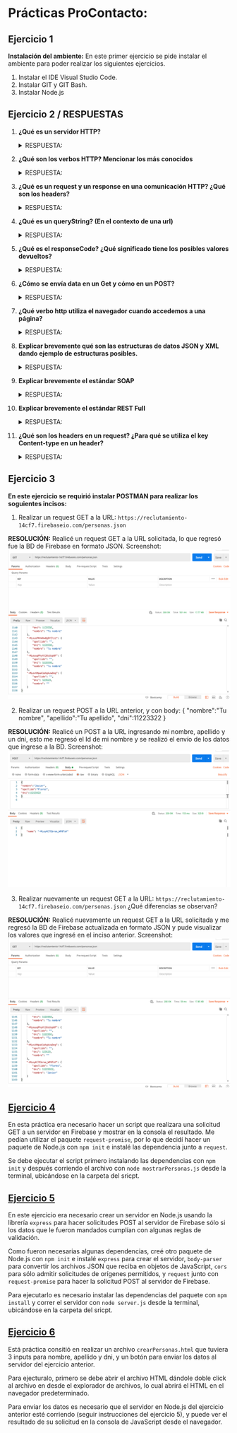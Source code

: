 # Prácticas ProContacto: #


## Ejercicio 1 


**Instalación del ambiente:** En este primer ejercicio se pide instalar el ambiente para poder realizar los siguientes ejercicios.
1.	Instalar el IDE Visual Studio Code.
2.	Instalar GIT y GIT Bash.
3.	Instalar Node.js


## Ejercicio 2 / RESPUESTAS

1.	**¿Qué es un servidor HTTP?** 
    <details>
    <summary>RESPUESTA:</summary>
    <p>Un servidor HTTP es un programa que procesa una aplicación del lado del servidor para realizar conexiones con el cliente. Este servidor se encarga de enviar         peticiones desde la conexión del cliente hasta el sistema que gestiona las peticiones para transmitir una respuesta al cliente a través de una conexión TCP. El     código recibido por el cliente se procesa a través de un navegador web (URLs) y se trasmite mediante un protocolo, generalmente HTTP.
    </p>
    </details>

2.	**¿Qué son los verbos HTTP? Mencionar los más conocidos**
    <details>
    <summary>RESPUESTA:</summary>
    <p>Son métodos de solicitudes especificas que utilizan el servicio de integración de datos en el mensaje de solicitud. Estos verbos/métodos permiten comunicar al       servidor lo que se requiere realizar con un recurso mediante una URL. Los más importantes (sobre todo para hacer aplicaciones REST) son los siguientes:

    **GET:** Se emplea para leer y recuperar representaciones de recursos específicos del servidor, en el caso de una respuesta exitosa devuelve la representación  en un     formato concreto con el cuerpo de la respuesta: HTML, XML, JSON, imágenes, JavaScript, etc. Las peticiones que usan este método sólo deben recuperar datos.         También se puede llegar a utilizar para enviar datos, pero tiene limitaciones. La información es mostrada en la URL. Además, es un método idempotente. 

    **POST:** Este método se utiliza para enviar datos a un servidor, es utilizado para la creación de recursos. Este método no muestra ninguna información en la URL,       ya que esta oculta. Llamar este método varias veces puede causar efectos secundarios en el servidor, como enviar la misma orden varias veces. 

    **PUT:** Se utiliza para actualizar y crear contenidos, reemplazando la anterior representación del elemento de destino con los datos de la nueva petición, siendo       un método idempotente. Almacena la entidad suministrada en la URL indicado. Si la entidad no existe, se crea. Si la entidad existe, se actualiza.

    **DELETE:** Este método se utiliza para eliminar un recurso específico de una ubicación dada por la URL.

    **HEAD:** Este método se utiliza para obtener una respuesta idéntica a la de una petición GET, pero sin el cuerpo de la respuesta. El servidor responde con líneas y     headers (únicamente los metadatos de la cabecera).

3.	**¿Qué es un request y un response en una comunicación HTTP? ¿Qué son los headers?**
    <details>
    <summary>RESPUESTA:</summary>
    <p>
    
    Un **request** es un mensaje/petición enviado por un cliente para iniciar una acción en el servidor.
    
    Un **response** es la respuesta del servidor hacia el cliente habiendo recibido un request previo. 
    
    Los **headers** son la parte central de los HTTP request y response, ya que transmiten información acerca del navegador del cliente, la página solicitada, del           servidor, etc. La primera línea del header (request) es el request y el resto son headers HTTP, mientras que en un header (response) la primera línea es el  Status     Code y el resto es información de la respuesta del servidor. De esta forma, los headers permiten al cliente enviar información adicional junto con una petición     o respuesta.</p>
    </details>

4.	**¿Qué es un queryString? (En el contexto de una url)**
    <details>
    <summary>RESPUESTA:</summary>
    <p>  Es una cadena de consulta,  son los datos que se envían a través de la URL al realizar un request a una página web. Esto para que el servidor web pueda acceder     y manejar la información. Después del símbolo ? aparecen parejas de datos enviados. </p>
    </details>

5.	**¿Qué es el responseCode? ¿Qué significado tiene los posibles valores devueltos?**
    <details>
    <summary>RESPUESTA:</summary>
    <p>Los responseCode o Status Code, son una serie de códigos de tres cifras estandarizados y que dependen de la respuesta HTTP, indican si se ha completado         satisfactoriamente la solicitud o no.
    Los posibles valores devueltos: 
    <ul>
    <li>Respuestas informativas (100–199)</li>
    <li>Respuestas satisfactorias (200–299)</li>
    <li>Redirecciones (300–399)</li>
    <li>Errores de los clientes (400–499)</li>
    <li>Errores de los servidores (500–599)</li>    
    </ul>
    </p>
    </details>


6.	**¿Cómo se envía data en un Get y cómo en un POST?** 
    <details>
    <summary>RESPUESTA:</summary>
    <p>
        
     **GET**: Lleva los datos de forma "visible" al cliente (navegador web). El medio de envío es la URL. Los datos los puede ver cualquiera. El método GET envía la información codificada del usuario en el header del HTTP request, directamente en la URL. La página web y la información codificada se separan por un interrogante ?
     
    <ul>
    <li>El método GET envía la información en la propia URL, estando limitada a 2000 caracteres.</li>
    <li>La información es visible por lo que con este método nunca se envía información sensible.</li>
    <li>No se pueden enviar datos binarios (archivos, imágenes...).</li>
    </ul>	
    <br/>
    
    **POST:** Consiste en datos "ocultos" (porque el cliente no los ve) enviados por un formulario cuyo método de envío es post. Es adecuado para formularios. Los  datos no son visibles. Con el método HTTP POST también se codifica la información, pero ésta se envía a través del body del HTTP Request, por lo que no aparece en  la URL.
    
    <ul>
    <li>El método POST no tiene límite de cantidad de información a enviar.</li>
    <li>La información proporcionada no es visible, por lo que se puede enviar información sensible.</li>
    <li>Se puede usar para enviar texto normal así como datos binarios (archivos, imágenes...).</li> 
    </ul>	
    </p>
    </details>

7.	**¿Qué verbo http utiliza el navegador cuando accedemos a una página?**
    <details>
    <summary>RESPUESTA:</summary>
    <p>El método/verbo GET para regresar la página que solicite el cliente o en definitiva un error.</p>
    </details>

8.	**Explicar brevemente qué son las estructuras de datos JSON y XML dando ejemplo de estructuras posibles.**
    <details>
    <summary>RESPUESTA:</summary>
    <p>
    JSON (JavaScript Object Notation): Es un formato texto ligero del tipo clave: valor para el almacenamiento estructurado e intercambio de datos principalmente       entre un servidor y un cliente. Es muy similar a un XML, pero con una sintaxis mas clara y acortada y por lo tanto es más liviano. JSON está constituido por       dos estructuras:
    - ejemplo -
    
    <ul>
    <li> Una colección de pares de nombre/valor: En varios lenguajes esto es conocido como un objeto, registro, estructura, diccionario, tabla hash, lista de       claves     o un array asociativo.</li>
    <li>Una lista ordenada de valores: En la mayoría de los lenguajes, esto se implementa como arrays, vectores, listas o secuencias. </li>
    </ul>
    <br/>
    
   
    **Ejemplos:**
    
    <ins>Un objeto:</ins>  conjunto desordenado de pares nombre/valor. Un objeto comienza con `{`  y termine con `}` . Cada nombre es seguido por `:` y los pares       nombre/valor están separados por una `,` 
    
    ```
    { "persona": {"nombre":"Javier", "profesión":"Estudiante", "ciudad":"México"}}
    ```

    <ins>Un array:</ins> Una colección de valores que comienza con `[` y termina con `]` y los valores se separan por una `,`
    
    ```
    { "persona": [
                    {"nombre":"Javier", "profesión":"Estudiante", "ciudad":"México"},
                    { "nombre": "Arturo", “profesión":"Estudiante"}
    ]}
    ```
    Un valor: Puede ser una cadena de caracteres con comillas dobles, o un número, o true o false o null, o un objeto o un array. Estas estructuras pueden             anidarse. 
    </p>
    </details>


9.	**Explicar brevemente el estándar SOAP**
    <details>
    <summary>RESPUESTA:</summary>
    <p>
      
    **SOAP** es un estándar basado en XML para la transmisión de mensajes en HTTP y otros protocolos de Internet. Es un protocolo ligero para el intercambio de         información en un entorno descentralizado y distribuido. Se basa en XML y consta de tres partes:
    
    <ul>
    <li>Un sobre que define una infraestructura para describir el contenido del mensaje y cómo procesarlo.</li>
    <li>Un conjunto de normas de codificación para expresar instancias de tipos de datos definidos por la aplicación.</li>
    <li>Una convención para representar llamadas y respuestas a procedimiento remoto.</li>  
    </ul>	
    <br/>

    **SOAP** permite el enlace y la utilización de servicios Web encontrados definiendo una ruta de mensaje para el direccionamiento de mensajes. Se puede utilizar     SOAP para consultar UDDI para servicios Web.</p>
         </details>



10.	**Explicar brevemente el estándar REST Full**
    <details>
    <summary>RESPUESTA:</summary>
    <p>
    Es una arquitectura para aplicaciones basadas en redes (como Internet), sus siglas significan Representational State Transfer. Los servicios Web RESTful se         basan en recursos. Un recurso es una entidad, la cual se almacena principalmente en un servidor y el cliente solicita el recurso utilizando servicios Web           RESTful. Sus principales características:
    <ul>
    <li>Tiene cinco operaciones típicas: listar, crear, leer, actualizar y borrar</li>
    <li>Cada operación requiere de dos cosas: El método URI y HTTP</li>
    <li>El URI es un sustantivo que contiene el nombre del recurso</li>
    <li>El método HTTP es un verbo</li>
    </ul>	
    </p>
    </details>


11.	**¿Qué son los headers en un request? ¿Para qué se utiliza el key Content-type en un header?**

    <details>
    <summary>RESPUESTA:</summary>
    <p>
    
    Los **headers** en un request, son los parámetros que se envían en una petición o respuesta HTTP al cliente o al servidor para proporcionar información         esencial       sobre la transacción en curso. Estas cabeceras proporcionan información mediante la sintaxis 'Cabecera: Valor' y son enviadas automáticamente por el navegador     o el servidor Web.

    **Content-Type** es la propiedad del header que se usa para indicar el media type del recurso, dice al cliente que tipo de contenido será retornado.</p>
     </details>






## Ejercicio 3

**En este ejercicio se requirió instalar POSTMAN para realizar los soguientes incisos:**

1. Realizar un request GET a la URL: `https://reclutamiento-14cf7.firebaseio.com/personas.json`

**RESOLUCIÓN:** Realicé un request GET a la URL solicitada, lo que regresó fue la BD de Firebase en formato JSON.
Screenshot:
![GET1](https://github.com/javoflores28/Practicas/blob/master/Ejercicios/ScreenShots/GET-1.png) 

2. Realizar un request POST a la URL anterior, y con body:
{
"nombre":"Tu nombre",
"apellido":"Tu apellido",
"dni":11223322
}


**RESOLUCIÓN:** Realicé un POST a la URL ingresando mi nombre, apellido y un dni, esto me regresó el Id de mi nombre y se realizó el envío de los datos que ingrese a la BD.
Screenshot:
![POST](https://github.com/javoflores28/Practicas/blob/master/Ejercicios/ScreenShots/POST1.png)

3. Realizar nuevamente un request GET a la URL: `https://reclutamiento-14cf7.firebaseio.com/personas.json` ¿Qué diferencias se observan?

**RESOLUCIÓN:** Realicé nuevamente un request GET a la URL solicitada y me regresó la BD de Firebase actualizada en formato JSON y pude visualizar los valores que ingresé en el inciso anterior. 
Screenshot:
![GET2](https://github.com/javoflores28/Practicas/blob/master/Ejercicios/ScreenShots/GET-2.png)  

## [Ejercicio 4](https://github.com/javoflores28/Practicas/blob/master/Ejercicios/mostrarPersonas.js)

En esta práctica era necesario hacer un script que realizara una solicitud GET a un servidor en Firebase y mostrar en la consola el resultado. Me pedían utilizar el paquete `request-promise`, por lo que decidí hacer un paquete de Node.js con `npm init` e instalé las dependencia junto a `request`.

Se debe ejecutar el script primero instalando las dependencias con `npm init` y después corriendo el archivo con `node mostrarPersonas.js` desde la terminal, ubicándose en la carpeta del sricpt.

## [Ejercicio 5](https://github.com/javoflores28/Practicas/blob/master/Ejercicios/servidor.js)

En este ejercicio era necesario crear un servidor en Node.js usando la librería `express` para hacer solicitudes POST al servidor de Firebase sólo si los datos que le fueron mandados cumplían con algunas reglas de validación. 

Como fueron necesarias algunas dependencias, creé otro paquete de Node.js con `npm init` e instalé `express` para crear el servidor, `body-parser` para convertir los archivos JSON que reciba en objetos de JavaScript, `cors` para sólo admitir solicitudes de orígenes permitidos, y `request` junto con `request-promise` para hacer la solicitud POST al servidor de Firebase.

Para ejecutarlo es necesario instalar las dependencias del paquete con `npm install` y correr el servidor con `node server.js` desde la terminal, ubicándose en la carpeta del sricpt.

## [Ejercicio 6](https://github.com/javoflores28/Practicas/blob/master/Ejercicios/crearPersonas.html)

Está práctica consitió en realizar un archivo `crearPersonas.html` que tuviera 3 inputs para nombre, apellido y dni, y un botón para enviar los datos al servidor del ejercicio anterior.

Para ejecturalo, primero se debe abrir el archivo HTML dándole doble click al archivo en desde el explorador de archivos, lo cual abrirá el HTML en el navegador predeterminado. 

Para enviar los datos es necesario que el servidor en Node.js del ejercicio anterior esté corriendo (seguir instrucciones del ejercicio 5), y puede ver el resultado de su solicitud en la consola de JavaScript desde el navegador.

